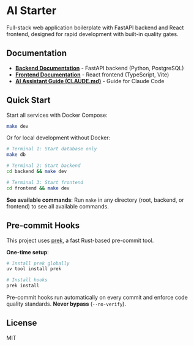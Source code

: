 # AI Starter

Full-stack web application boilerplate with FastAPI backend and React frontend, designed for rapid development with built-in quality gates.

## Documentation

- **[Backend Documentation](backend/README.md)** - FastAPI backend (Python, PostgreSQL)
- **[Frontend Documentation](frontend/README.md)** - React frontend (TypeScript, Vite)
- **[AI Assistant Guide (CLAUDE.md)](CLAUDE.md)** - Guide for Claude Code

## Quick Start

Start all services with Docker Compose:

```bash
make dev
```

Or for local development without Docker:

```bash
# Terminal 1: Start database only
make db

# Terminal 2: Start backend
cd backend && make dev

# Terminal 3: Start frontend
cd frontend && make dev
```

**See available commands**: Run `make` in any directory (root, backend, or frontend) to see all available commands.

## Pre-commit Hooks

This project uses [prek](https://github.com/astral-sh/prek), a fast Rust-based pre-commit tool.

**One-time setup**:

```bash
# Install prek globally
uv tool install prek

# Install hooks
prek install
```

Pre-commit hooks run automatically on every commit and enforce code quality standards. **Never bypass** (`--no-verify`).

## License

MIT
